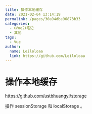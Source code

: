 ```yaml
---
title: 操作本地缓存
date: 2021-02-04 13:14:19
permalink: /pages/30a94dbe96873b33
categories:
  - 《Vue2》笔记
  - 其他
tags:
  - Vue
author:
  name: Leiloloaa
  link: https://github.com/Leiloloaa
---
```

# 操作本地缓存

<https://github.com/ustbhuangyi/storage>

操作 sessionStorage 和 localStorage 。
